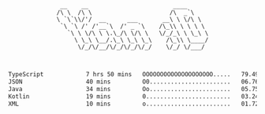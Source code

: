 <div align="center">
<pre><code>
 __    __                        ____      
/\ \  /\ \                      /\  _`\    
\ `\`\\/'/  __      ___       __\ \ \/\ \  
 `\ `\ /' /'__`\  /' _ `\    /\_\\ \ \ \ \ 
   `\ \ \/\ \ \.\_/\ \/\ \   \/_/_\ \ \_\ \
     \ \_\ \__/.\_\ \_\ \_\    /\_\\ \____/
      \/_/\/__/\/_/\/_/\/_/    \/_/ \/___/ 
                                           

</code></pre>

<!--START_SECTION:waka-->

```txt
TypeScript            7 hrs 50 mins   OOOOOOOOOOOOOOOOOOOO.....   79.49 %
JSON                  40 mins         O0.......................   06.76 %
Java                  34 mins         Oo.......................   05.75 %
Kotlin                19 mins         0........................   03.24 %
XML                   10 mins         o........................   01.72 %
```

<!--END_SECTION:waka-->
